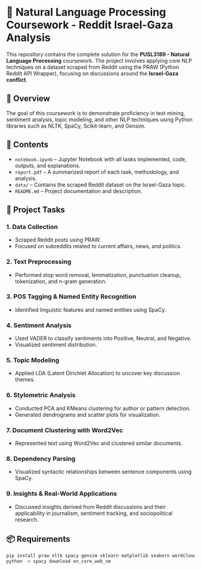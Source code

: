 # 🧠 Natural Language Processing Coursework - Reddit Israel-Gaza Analysis

This repository contains the complete solution for the **PUSL3189 - Natural Language Processing** coursework. The project involves applying core NLP techniques on a dataset scraped from Reddit using the PRAW (Python Reddit API Wrapper), focusing on discussions around the **Israel-Gaza conflict**.

## 📌 Overview

The goal of this coursework is to demonstrate proficiency in text mining, sentiment analysis, topic modeling, and other NLP techniques using Python libraries such as NLTK, SpaCy, Scikit-learn, and Gensim.

## 📂 Contents

- `notebook.ipynb` – Jupyter Notebook with all tasks implemented, code, outputs, and explanations.
- `report.pdf` – A summarized report of each task, methodology, and analysis.
- `data/` – Contains the scraped Reddit dataset on the Israel-Gaza topic.
- `README.md` – Project documentation and description.

## 🚀 Project Tasks

### 1. **Data Collection**
- Scraped Reddit posts using PRAW.
- Focused on subreddits related to current affairs, news, and politics.

### 2. **Text Preprocessing**
- Performed stop word removal, lemmatization, punctuation cleanup, tokenization, and n-gram generation.

### 3. **POS Tagging & Named Entity Recognition**
- Identified linguistic features and named entities using SpaCy.

### 4. **Sentiment Analysis**
- Used VADER to classify sentiments into Positive, Neutral, and Negative.
- Visualized sentiment distribution.

### 5. **Topic Modeling**
- Applied LDA (Latent Dirichlet Allocation) to uncover key discussion themes.

### 6. **Stylometric Analysis**
- Conducted PCA and KMeans clustering for author or pattern detection.
- Generated dendrograms and scatter plots for visualization.

### 7. **Document Clustering with Word2Vec**
- Represented text using Word2Vec and clustered similar documents.

### 8. **Dependency Parsing**
- Visualized syntactic relationships between sentence components using SpaCy.

### 9. **Insights & Real-World Applications**
- Discussed insights derived from Reddit discussions and their applicability in journalism, sentiment tracking, and sociopolitical research.


## 📦 Requirements

```bash
pip install praw nltk spacy gensim sklearn matplotlib seaborn wordcloud
python -m spacy download en_core_web_sm
